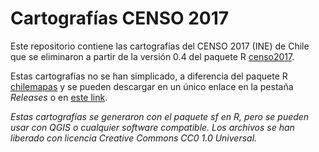 # Cartografías CENSO 2017

Este repositorio contiene las cartografías del CENSO 2017 (INE) de Chile que
se eliminaron a partir de la versión 0.4 del paquete R [censo2017](https://github.com/pachamaltese/censo2017).

Estas cartografías no se han simplicado, a diferencia del paquete R [chilemapas](https://github.com/pachamaltese/chilemapas) y se pueden descargar en un único enlace en la pestaña *Releases* o en [este link]().

*Estas cartografías se generaron con el paquete sf en R, pero se pueden usar con QGIS o cualquier software compatible. Los archivos se han liberado con licencia Creative Commons CC0 1.0 Universal.*
